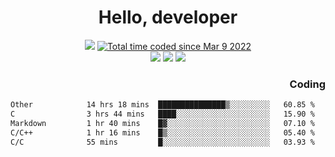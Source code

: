 # <div align='center' >Hello, developer</div>

<div align='center'>
  <a ><img src="https://img.shields.io/badge/dynamic/json?url=https%3A%2F%2Fapi.swo.moe%2Fstats%2Fgithub%2FFree-Aaron-Li&query=count&color=181717&label=GitHub&labelColor=282c34&logo=github&suffix=+follows&cacheSeconds=3600"></a>
  <a href="https://wakatime.com/@fe40087f-8eae-48dc-9950-ad0633db1591"><img src="https://wakatime.com/badge/user/fe40087f-8eae-48dc-9950-ad0633db1591.svg" alt="Total time coded since Mar 9 2022" /></a>
</div>
<div align='center'>
  <a><img src="https://img.shields.io/badge/Rookie-blue?style=plastic&logo=c&logoColor=blue&labelColor=F5B7DB"></a>
  <a><img src="https://img.shields.io/badge/Rookie-blue?style=plastic&logo=c%2B%2B&logoColor=blue&labelColor=F5B7DB"></a> 
  <a><img src="https://img.shields.io/badge/Rookie-blue?style=plastic&logo=python&logoColor=blue&labelColor=F5B7DB"></a> 
</div>

<div align='right'>
  <h3>Coding</h3>
</div>

<!--START_SECTION:waka-->

```txt
Other            14 hrs 18 mins  ███████████████▒░░░░░░░░░   60.85 %
C                3 hrs 44 mins   ████░░░░░░░░░░░░░░░░░░░░░   15.90 %
Markdown         1 hr 40 mins    █▓░░░░░░░░░░░░░░░░░░░░░░░   07.10 %
C/C++            1 hr 16 mins    █▒░░░░░░░░░░░░░░░░░░░░░░░   05.40 %
C/C              55 mins         █░░░░░░░░░░░░░░░░░░░░░░░░   03.93 %
```

<!--END_SECTION:waka-->




